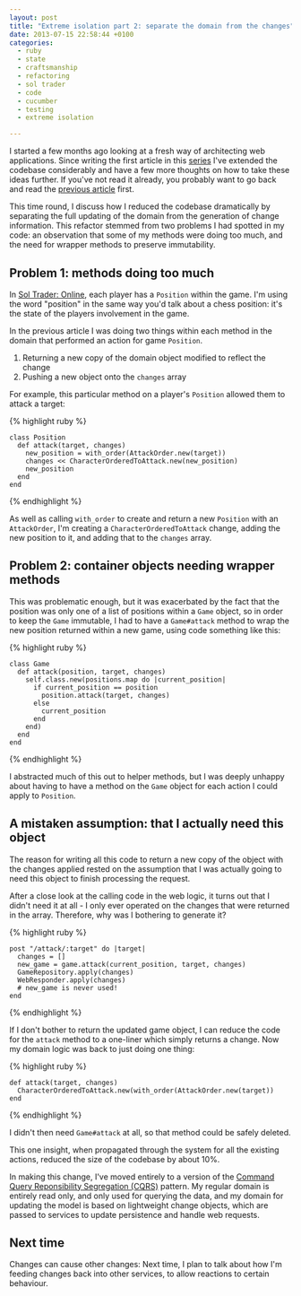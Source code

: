 ```yaml
---
layout: post
title: "Extreme isolation part 2: separate the domain from the changes"
date: 2013-07-15 22:58:44 +0100
categories:
  - ruby
  - state
  - craftsmanship
  - refactoring
  - sol trader
  - code
  - cucumber
  - testing
  - extreme isolation

---
```


I started a few months ago looking at a fresh way of architecting web applications. Since writing the first article in this [series](http://chrismdp.com/tag/extreme%20isolation) I've extended the codebase considerably and have a few more thoughts on how to take these ideas further. If you've not read it already, you probably want to go back and read the [previous article](http://chrismdp.com/2013/05/extreme-isolation-in-web-apps-part-1) first.

This time round, I discuss how I reduced the codebase dramatically by separating the full updating of the domain from the generation of change information. This refactor stemmed from two problems I had spotted in my code: an observation that some of my methods were doing too much, and the need for wrapper methods to preserve immutability.

## Problem 1: methods doing too much

In [Sol Trader: Online](https://online.soltrader.net), each player has a `Position` within the game. I'm using the word "position" in the same way you'd talk about a chess position: it's the state of the players involvement in the game.

In the previous article I was doing two things within each method in the domain that performed an action for game `Position`.

1. Returning a new copy of the domain object modified to reflect the change
2. Pushing a new object onto the `changes` array

For example, this particular method on a player's `Position` allowed them to attack a target:

{% highlight ruby %}

    class Position
      def attack(target, changes)
        new_position = with_order(AttackOrder.new(target))
        changes << CharacterOrderedToAttack.new(new_position)
        new_position
      end
    end

{% endhighlight %}

As well as calling `with_order` to create and return a new `Position` with an `AttackOrder`, I'm creating a `CharacterOrderedToAttack` change, adding the new position to it, and adding that to the `changes` array.

## Problem 2: container objects needing wrapper methods

This was problematic enough, but it was exacerbated by the fact that the position was only one of a list of positions within a `Game` object, so in order to keep the `Game` immutable, I had to have a `Game#attack` method to wrap the new position returned within a new game, using code something like this:

{% highlight ruby %}

    class Game
      def attack(position, target, changes)
        self.class.new(positions.map do |current_position|
          if current_position == position
            position.attack(target, changes)
          else
            current_position
          end
        end)
      end
    end

{% endhighlight %}

I abstracted much of this out to helper methods, but I was deeply unhappy about having to have a method on the `Game` object for each action I could apply to `Position`.

## A mistaken assumption: that I actually need this object

The reason for writing all this code to return a new copy of the object with the changes applied rested on the assumption that I was actually going to need this object to finish processing the request.

After a close look at the calling code in the web logic, it turns out that I didn't need it at all - I only ever operated on the changes that were returned in the array. Therefore, why was I bothering to generate it?

{% highlight ruby %}

    post "/attack/:target" do |target|
      changes = []
      new_game = game.attack(current_position, target, changes)
      GameRepository.apply(changes)
      WebResponder.apply(changes)
      # new_game is never used!
    end

{% endhighlight %}

If I don't bother to return the updated game object, I can reduce the code for the `attack` method to a one-liner which simply returns a change. Now my domain logic was back to just doing one thing:

{% highlight ruby %}

    def attack(target, changes)
      CharacterOrderedToAttack.new(with_order(AttackOrder.new(target))
    end

{% endhighlight %}

I didn't then need `Game#attack` at all, so that method could be safely deleted.

This one insight, when propagated through the system for all the existing actions, reduced the size of the codebase by about 10%.

In making this change, I've moved entirely to a version of the [Command Query Reponsibility Segregation (CQRS)](http://martinfowler.com/bliki/CQRS.html) pattern. My regular domain is entirely read only, and only used for querying the data, and my domain for updating the model is based on lightweight change objects, which are passed to services to update persistence and handle web requests.

## Next time

Changes can cause other changes: Next time, I plan to talk about how I'm feeding changes back into other services, to allow reactions to certain behaviour.
